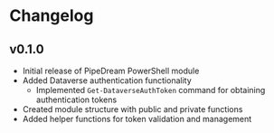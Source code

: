 # Changelog

## v0.1.0
- Initial release of PipeDream PowerShell module
- Added Dataverse authentication functionality
  - Implemented `Get-DataverseAuthToken` command for obtaining authentication tokens
- Created module structure with public and private functions
- Added helper functions for token validation and management